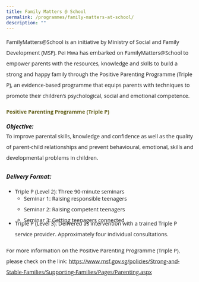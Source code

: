 ```yaml
---
title: Family Matters @ School
permalink: /programmes/family-matters-at-school/
description: ""
---
```

<p style="font-size:14.5px; line-height:2;font-family:Open Sans;">FamilyMatters@School is an initiative by Ministry of Social and Family Development (MSF). Pei Hwa has embarked on FamilyMatters@School to empower parents with the resources, knowledge and skills to build a strong and happy family through the Positive Parenting Programme (Triple P), an evidence-based programme that equips parents with techniques to promote their children&rsquo;s&nbsp;psychological, social and emotional competence.</p>

<h4 style="color:#635f1a;font-weight:bold;font-family:Open Sans;">Positive Parenting Programme (Triple P)</h4>

 <p style="margin-top:15px;font-size:15.5px;"><strong style="font-family:Open Sans;"><em style="font-family:Open Sans;">Objective:<br></em></strong></p>

<p style="font-size:14.5px; line-height:2;margin:-15px 0 25px 0px;font-family:Open Sans;">To improve parental skills, knowledge and confidence as well as the quality of parent-child relationships and prevent behavioural, emotional, skills and developmental problems in children.</p>

<p style="margin-top:15px;font-size:15.5px;"><strong style="font-family:Open Sans;"><em style="font-family:Open Sans;">Delivery Format:</em></strong></p>

<ul style="margin-top:5px;">
<li style="font-size:14.5px; line-height:2;font-family:Open Sans;">Triple P (Level 2): Three 90-minute seminars</li>
<ul style="margin-top:-10px; margin-bottom:-20px;">
<li style="font-size:14.5px; line-height:2;font-family:Open Sans;">Seminar 1: Raising responsible teenagers</li>
<li style="font-size:14.5px; line-height:2;font-family:Open Sans;">Seminar 2: Raising competent teenagers</li>
<li style="font-size:14.5px; line-height:2;font-family:Open Sans;">Seminar 3: Getting teenagers connected</li>
</ul>
<li style="font-size:14.5px; line-height:2;font-family:Open Sans;">Triple P (Level 3): Delivered as intervention with a trained Triple P service provider. Approximately four individual consultations.</li>
</ul>

<p style="margin-top:15px;font-size:14.5px; line-height:2;font-family:Open Sans;">For more information on the Positive Parenting Programme (Triple P), please check on the link:&nbsp;<a href="https://www.msf.gov.sg/policies/Strong-and-Stable-Families/Supporting-Families/Pages/Parenting.aspx" style="font-family:Open Sans;">https://www.msf.gov.sg/policies/Strong-and-Stable-Families/Supporting-Families/Pages/Parenting.aspx</a></p>